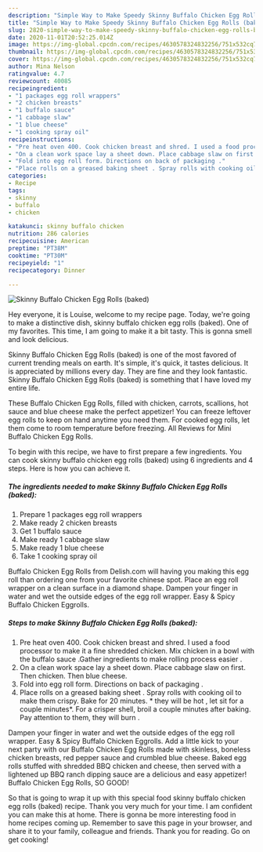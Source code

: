 ```yaml
---
description: "Simple Way to Make Speedy Skinny Buffalo Chicken Egg Rolls (baked)"
title: "Simple Way to Make Speedy Skinny Buffalo Chicken Egg Rolls (baked)"
slug: 2820-simple-way-to-make-speedy-skinny-buffalo-chicken-egg-rolls-baked
date: 2020-11-01T20:52:25.014Z
image: https://img-global.cpcdn.com/recipes/4630578324832256/751x532cq70/skinny-buffalo-chicken-egg-rolls-baked-recipe-main-photo.jpg
thumbnail: https://img-global.cpcdn.com/recipes/4630578324832256/751x532cq70/skinny-buffalo-chicken-egg-rolls-baked-recipe-main-photo.jpg
cover: https://img-global.cpcdn.com/recipes/4630578324832256/751x532cq70/skinny-buffalo-chicken-egg-rolls-baked-recipe-main-photo.jpg
author: Mina Nelson
ratingvalue: 4.7
reviewcount: 40085
recipeingredient:
- "1 packages egg roll wrappers"
- "2 chicken breasts"
- "1 buffalo sauce"
- "1 cabbage slaw"
- "1 blue cheese"
- "1 cooking spray oil"
recipeinstructions:
- "Pre heat oven 400. Cook chicken breast and shred. I used a food processor to make it a fine shredded chicken. Mix chicken in a bowl with the buffalo sauce .Gather ingredients to make rolling process easier ."
- "On a clean work space lay a sheet down. Place cabbage slaw on first. Then chicken. Then blue cheese."
- "Fold into egg roll form. Directions on back of packaging ."
- "Place rolls on a greased baking sheet . Spray rolls with cooking oil to make them crispy. Bake for 20 minutes. * they will be hot , let sit for a couple minutes*. For a crisper shell, broil a couple minutes after baking. Pay attention to them, they will burn ."
categories:
- Recipe
tags:
- skinny
- buffalo
- chicken

katakunci: skinny buffalo chicken 
nutrition: 286 calories
recipecuisine: American
preptime: "PT38M"
cooktime: "PT30M"
recipeyield: "1"
recipecategory: Dinner

---
```



![Skinny Buffalo Chicken Egg Rolls (baked)](https://img-global.cpcdn.com/recipes/4630578324832256/751x532cq70/skinny-buffalo-chicken-egg-rolls-baked-recipe-main-photo.jpg)

Hey everyone, it is Louise, welcome to my recipe page. Today, we're going to make a distinctive dish, skinny buffalo chicken egg rolls (baked). One of my favorites. This time, I am going to make it a bit tasty. This is gonna smell and look delicious.

Skinny Buffalo Chicken Egg Rolls (baked) is one of the most favored of current trending meals on earth. It's simple, it's quick, it tastes delicious. It is appreciated by millions every day. They are fine and they look fantastic. Skinny Buffalo Chicken Egg Rolls (baked) is something that I have loved my entire life.

These Buffalo Chicken Egg Rolls, filled with chicken, carrots, scallions, hot sauce and blue cheese make the perfect appetizer! You can freeze leftover egg rolls to keep on hand anytime you need them. For cooked egg rolls, let them come to room temperature before freezing. All Reviews for Mini Buffalo Chicken Egg Rolls.


To begin with this recipe, we have to first prepare a few ingredients. You can cook skinny buffalo chicken egg rolls (baked) using 6 ingredients and 4 steps. Here is how you can achieve it.

<!--inarticleads1-->

##### The ingredients needed to make Skinny Buffalo Chicken Egg Rolls (baked):

1. Prepare 1 packages egg roll wrappers
1. Make ready 2 chicken breasts
1. Get 1 buffalo sauce
1. Make ready 1 cabbage slaw
1. Make ready 1 blue cheese
1. Take 1 cooking spray oil


Buffalo Chicken Egg Rolls from Delish.com will having you making this egg roll than ordering one from your favorite chinese spot. Place an egg roll wrapper on a clean surface in a diamond shape. Dampen your finger in water and wet the outside edges of the egg roll wrapper. Easy &amp; Spicy Buffalo Chicken Eggrolls. 

<!--inarticleads2-->

##### Steps to make Skinny Buffalo Chicken Egg Rolls (baked):

1. Pre heat oven 400. Cook chicken breast and shred. I used a food processor to make it a fine shredded chicken. Mix chicken in a bowl with the buffalo sauce .Gather ingredients to make rolling process easier .
1. On a clean work space lay a sheet down. Place cabbage slaw on first. Then chicken. Then blue cheese.
1. Fold into egg roll form. Directions on back of packaging .
1. Place rolls on a greased baking sheet . Spray rolls with cooking oil to make them crispy. Bake for 20 minutes. * they will be hot , let sit for a couple minutes*. For a crisper shell, broil a couple minutes after baking. Pay attention to them, they will burn .


Dampen your finger in water and wet the outside edges of the egg roll wrapper. Easy &amp; Spicy Buffalo Chicken Eggrolls. Add a little kick to your next party with our Buffalo Chicken Egg Rolls made with skinless, boneless chicken breasts, red pepper sauce and crumbled blue cheese. Baked egg rolls stuffed with shredded BBQ chicken and cheese, then served with a lightened up BBQ ranch dipping sauce are a delicious and easy appetizer! Buffalo Chicken Egg Rolls, SO GOOD! 

So that is going to wrap it up with this special food skinny buffalo chicken egg rolls (baked) recipe. Thank you very much for your time. I am confident you can make this at home. There is gonna be more interesting food in home recipes coming up. Remember to save this page in your browser, and share it to your family, colleague and friends. Thank you for reading. Go on get cooking!
